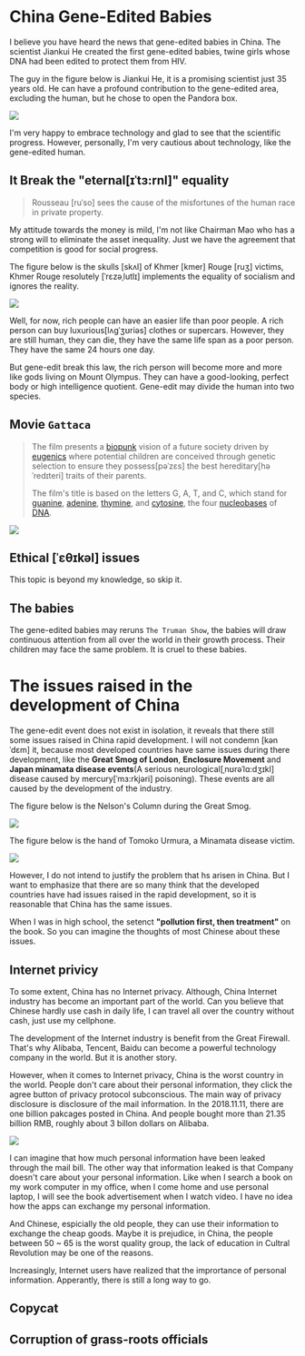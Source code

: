 # China Gene-Edited Babies

I believe you have heard the news that gene-edited babies in China. The scientist Jiankui He created the first gene-edited babies, twine girls whose DNA had been edited to protect them from HIV.

The guy in the figure below is Jiankui He, it is a promising scientist just 35 years old. He can have a profound contribution to the gene-edited area, excluding the human, but he chose to open the Pandora box.

![](../figures/blog6/Hejiankui.jpg)

I'm very happy to embrace technology and glad to see that the scientific progress. However, personally, I'm very cautious about technology, like the gene-edited human.

## It Break the "eternal[ɪˈtɜ:rnl]" equality

> Rousseau [ruˈso]  sees the cause of the misfortunes of the human race in private property.

My attitude towards the money is mild, I'm not like Chairman Mao who has a strong will to eliminate the asset inequality. Just we have the agreement that competition is good for social progress.

The figure below is the skulls [skʌl]  of Khmer [kmer] Rouge [ruʒ] victims, Khmer Rouge resolutely [ˈrɛzəˌlutlɪ] implements the equality of socialism and ignores the reality.

![](../figures/blog6/Choeungek.JPG)

Well, for now, rich people can have an easier life than poor people. A rich person can buy luxurious[lʌgˈʒʊriəs] clothes or supercars. However, they are still human, they can die, they have the same life span as a poor person. They have the same 24 hours one day.

But gene-edit break this law, the rich person will become more and more like gods living on Mount Olympus. They can have a good-looking, perfect body or high intelligence quotient. Gene-edit may divide the human into two species.

## Movie `Gattaca`

> The film presents a [biopunk](https://en.wikipedia.org/wiki/Biopunk) vision of a future society driven by [eugenics](https://en.wikipedia.org/wiki/Eugenics) where potential children are conceived through genetic selection to ensure they possess[pəˈzɛs]  the best hereditary[həˈredɪteri] traits of their parents.
>
> The film's title is based on the letters G, A, T, and C, which stand for [guanine](https://en.wikipedia.org/wiki/Guanine), [adenine](https://en.wikipedia.org/wiki/Adenine), [thymine](https://en.wikipedia.org/wiki/Thymine), and [cytosine](https://en.wikipedia.org/wiki/Cytosine), the four [nucleobases](https://en.wikipedia.org/wiki/Nucleobase) of [DNA](https://en.wikipedia.org/wiki/DNA).

![](../figures/blog6/gattaca.jpg)

## Ethical [ˈɛθɪkəl]  issues

This topic is beyond my knowledge, so skip it.

## The babies

The gene-edited babies may reruns `The Truman Show`, the babies will draw continuous attention from all over the world in their growth process. Their children may face the same problem. It is cruel to these babies.

# The issues raised in the development of China

The gene-edit event does not exist in isolation, it reveals that there still some issues raised in China rapid development. I will not condemn [kənˈdɛm] it, because most developed countries have same issues during there development, like the  **Great Smog of London**, **Enclosure Movement** and **Japan minamata disease events**(A serious neurological[ˌnʊrəˈlɑ:dʒɪkl]  disease caused by mercury[ˈmɜ:rkjəri]  poisoning). These events are all caused by the development of the industry.

The figure below is the Nelson's Column during the Great Smog. 

![](../figures/blog6/london_smole.jpg)

The figure below is the hand of Tomoko Urmura, a Minamata disease victim.

![](../figures/blog6/Tomokos_hand.gif)

However, I do not intend to justify the problem that hs arisen in China. But I want to emphasize that there are so many think that the developed countries have had issues raised in the rapid development, so it is reasonable that China has the same issues.

When I was in high school, the setenct **"pollution first, then treatment"** on the book. So you can imagine the thoughts of most Chinese about these issues.

## Internet privicy

To some extent, China has no Internet privacy. Although, China Internet industry has become an important part of the world. Can you believe that Chinese hardly use cash in daily life, I can travel all over the country without cash, just use my cellphone.

The development of the Internet industry is benefit from the Great Firewall. That's why Alibaba, Tencent, Baidu can become a powerful technology company in the world. But it is another story.

However, when it comes to Internet privacy, China is the worst country in the world. People don't care about their personal information, they click the agree button of privacy protocol subconscious. The main way of privacy disclosure is disclosure of the mail information. In the 2018.11.11, there are one billion pakcages posted in China. And people bought more than 21.35 billion RMB, roughly about 3 billon dollars on Alibaba.

![](../figures/blog6/tianmao.jpg)

I can imagine that how much personal information have been leaked through the mail bill. The other way that information leaked is that Company doesn't care about your personal information. Like when I search a book on my work computer in my office, when I come home and use personal laptop, I will see the book advertisement when I watch video. I have no idea how the apps can exchange my personal information.

And Chinese, espicially the old people, they can use their information to exchange the cheap goods. Maybe it is prejudice, in China, the people between 50 ~ 65 is the worst quality group, the lack of education in Cultral Revolution may be one of the reasons.

Increasingly, Internet users have realized that the imprortance of personal information. Apperantly, there is still a long way to go.

## Copycat

## Corruption of grass-roots officials